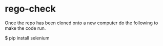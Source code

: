 # rego-check


Once the repo has been cloned onto a new computer do the following to make the code run.

$ pip install selenium